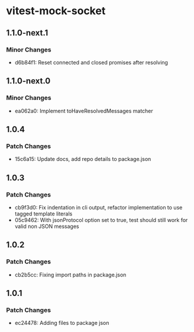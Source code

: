 # vitest-mock-socket

## 1.1.0-next.1

### Minor Changes

- d6b84f1: Reset connected and closed promises after resolving

## 1.1.0-next.0

### Minor Changes

- ea062a0: Implement toHaveResolvedMessages matcher

## 1.0.4

### Patch Changes

- 15c6a15: Update docs, add repo details to package.json

## 1.0.3

### Patch Changes

- cb9f3d0: Fix indentation in cli output, refactor implementation to use tagged template literals
- 05c9462: With jsonProtocol option set to true, test should still work for valid non JSON messages

## 1.0.2

### Patch Changes

- cb2b5cc: Fixing import paths in package.json

## 1.0.1

### Patch Changes

- ec24478: Adding files to package json
